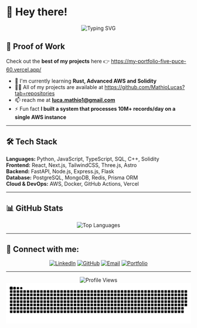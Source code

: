 # 👋 Hey there!

<div align="center">
  <img src="https://readme-typing-svg.herokuapp.com?font=Fira+Code&pause=1000&color=36BCF7&width=435&lines=Full-Stack+Developer;Cloud+Architecture+Enthusiast;Building+Scalable+Systems" alt="Typing SVG" />
</div>

## 🚀 Proof of Work
Check out the **best of my projects** here 👉 https://my-portfolio-five-puce-60.vercel.app/


* 🌱 I'm currently learning **Rust, Advanced AWS and Solidity**
* 👨‍💻 All of my projects are available at https://github.com/MathioLucas?tab=repositories
* 📫 reach me at **luca.mathio1@gmail.com**
* ⚡ Fun fact **I built a system that processes 10M+ records/day on a single AWS instance**

---

## 🛠️ Tech Stack

**Languages:** Python, JavaScript, TypeScript, SQL, C++, Solidity  
**Frontend:** React, Next.js, TailwindCSS, Three.js, Astro  
**Backend:** FastAPI, Node.js, Express.js, Flask  
**Database:** PostgreSQL, MongoDB, Redis, Prisma ORM  
**Cloud & DevOps:** AWS, Docker, GitHub Actions, Vercel


---

## 📊 GitHub Stats
  
<div align="center">
  <img src="https://github-readme-stats.vercel.app/api/top-langs/?username=MathioLucas&layout=compact&theme=radical" alt="Top Languages" />
</div>

---

## 🌟 Connect with me:

<div align="center">
  
[![LinkedIn](https://img.shields.io/badge/LinkedIn-0077B5?style=for-the-badge&logo=linkedin&logoColor=white)](www.linkedin.com/in/mathio-luca-3aa258290)
[![GitHub](https://img.shields.io/badge/GitHub-100000?style=for-the-badge&logo=github&logoColor=white)](https://github.com/MathioLucas)
[![Email](https://img.shields.io/badge/Email-D14836?style=for-the-badge&logo=gmail&logoColor=white)](mailto:luca.mathio1@gmail.com)
[![Portfolio](https://img.shields.io/badge/Portfolio-FF5722?style=for-the-badge&logo=todoist&logoColor=white)](https://my-portfolio-five-puce-60.vercel.app/)

</div>

---

<div align="center">
  <img src="https://komarev.com/ghpvc/?username=MathioLucas&color=blueviolet&style=for-the-badge" alt="Profile Views" />
</div>

<div align="center">
  <img src="https://raw.githubusercontent.com/platane/platane/output/github-contribution-grid-snake-dark.svg" alt="GitHub Snake" />
</div>
